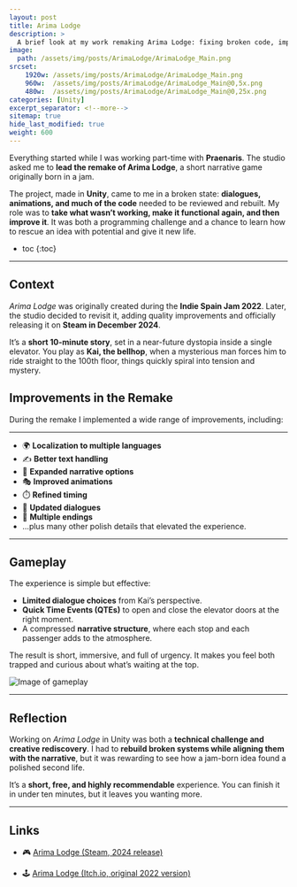 ```yaml
---
layout: post
title: Arima Lodge
description: >
  A brief look at my work remaking Arima Lodge: fixing broken code, improving animations and dialogues, and revitalizing a small jam game.
image: 
  path: /assets/img/posts/ArimaLodge/ArimaLodge_Main.png
srcset:
    1920w: /assets/img/posts/ArimaLodge/ArimaLodge_Main.png
    960w:  /assets/img/posts/ArimaLodge/ArimaLodge_Main@0,5x.png
    480w:  /assets/img/posts/ArimaLodge/ArimaLodge_Main@0,25x.png
categories: [Unity]
excerpt_separator: <!--more-->
sitemap: true
hide_last_modified: true
weight: 600
---
```


Everything started while I was working part-time with **Praenaris**. The studio asked me to **lead the remake of Arima Lodge**, a short narrative game originally born in a jam.  

The project, made in **Unity**, came to me in a broken state: **dialogues, animations, and much of the code** needed to be reviewed and rebuilt. My role was to **take what wasn’t working, make it functional again, and then improve it**. It was both a programming challenge and a chance to learn how to rescue an idea with potential and give it new life.  

<!--more-->
* toc
{:toc}
---

## Context  
*Arima Lodge* was originally created during the **Indie Spain Jam 2022**. Later, the studio decided to revisit it, adding quality improvements and officially releasing it on **Steam in December 2024**.  

It’s a **short 10-minute story**, set in a near-future dystopia inside a single elevator. You play as **Kai, the bellhop**, when a mysterious man forces him to ride straight to the 100th floor, things quickly spiral into tension and mystery.  

## Improvements in the Remake  
During the remake I implemented a wide range of improvements, including:  

---
- 🌍 **Localization to multiple languages**  
- ✍️ **Better text handling**  
- 📖 **Expanded narrative options**  
- 🎭 **Improved animations**  
- ⏱️ **Refined timing**  
- 💬 **Updated dialogues**  
- 🔀 **Multiple endings**  
- …plus many other polish details that elevated the experience.  
---

## Gameplay  
The experience is simple but effective:  
- **Limited dialogue choices** from Kai’s perspective.  
- **Quick Time Events (QTEs)** to open and close the elevator doors at the right moment.  
- A compressed **narrative structure**, where each stop and each passenger adds to the atmosphere.  

The result is short, immersive, and full of urgency. It makes you feel both trapped and curious about what’s waiting at the top.  

![Image of gameplay](/assets/img/posts/ArimaLodge/ArimaLodge_Screenshot.png)  

---


## Reflection  
Working on *Arima Lodge* in Unity was both a **technical challenge and creative rediscovery**. I had to **rebuild broken systems while aligning them with the narrative**, but it was rewarding to see how a jam-born idea found a polished second life.  

It’s a **short, free, and highly recommendable** experience. You can finish it in under ten minutes, but it leaves you wanting more.

---

## Links  

- 🎮 [Arima Lodge (Steam, 2024 release)](https://store.steampowered.com/app/3310190/Arima_Lodge/?l=english)  

- 🕹️ [Arima Lodge (Itch.io, original 2022 version)](https://praenaris.itch.io/arima-lodge)  
